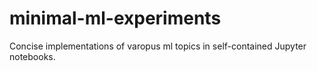 # minimal-ml-experiments

Concise implementations of varopus ml topics in self-contained Jupyter notebooks. 